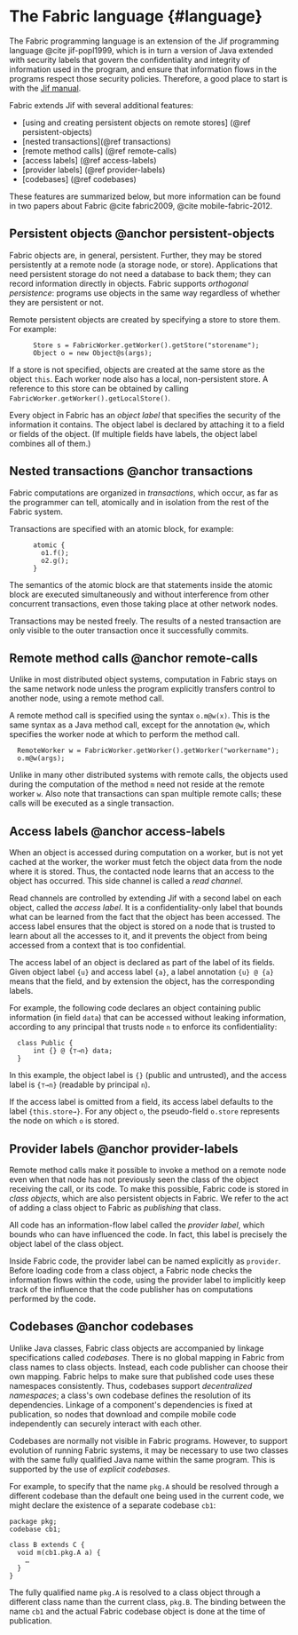 The Fabric language {#language}
===================

The Fabric programming language is an extension of the Jif programming language
@cite jif-popl1999, which is in turn a version of Java extended with security labels
that govern the confidentiality and integrity of information used in the
program, and ensure that information flows in the programs respect those
security policies.  Therefore, a good place to start is with the [Jif
manual](http://www.cs.cornell.edu/jif/doc/jif-3.3.0/manual.html).

Fabric extends Jif with several additional features:
  - [using and creating persistent objects on remote stores]
    (@ref persistent-objects)
  - [nested transactions](@ref transactions)
  - [remote method calls] (@ref remote-calls)
  - [access labels] (@ref access-labels)
  - [provider labels] (@ref provider-labels)
  - [codebases] (@ref codebases)

These features are summarized below, but more information can be found in two
papers about Fabric @cite fabric2009, @cite mobile-fabric-2012.

Persistent objects @anchor persistent-objects
------------------
  Fabric objects are, in general, persistent. Further, they may be stored
  persistently at a remote node (a storage node, or store). Applications that
  need persistent storage do not need a database to back them; they can record
  information directly in objects. Fabric supports _orthogonal persistence_:
  programs use objects in the same way regardless of whether they are
  persistent or not.

  Remote persistent objects are created by specifying a store to store them.
  For example:
~~~
      Store s = FabricWorker.getWorker().getStore("storename");
      Object o = new Object@s(args);
~~~
  If a store is not specified, objects are created at the same store
  as the object `this`. Each worker node also has a local,
  non-persistent store. A reference to this store can be obtained by
  calling `FabricWorker.getWorker().getLocalStore()`.

  Every object in Fabric has an _object label_ that specifies the
  security of the information it contains. The object label is declared
  by attaching it to a field or fields of the object. (If multiple
  fields have labels, the object label combines all of them.)

Nested transactions @anchor transactions
-------------------
  Fabric computations are organized in _transactions_, which occur, as far as
  the programmer can tell, atomically and in isolation from the rest of the
  Fabric system.

  Transactions are specified with an atomic block, for example:
~~~
      atomic {
        o1.f();
        o2.g();
      }
~~~
  The semantics of the atomic block are that statements inside the
  atomic block are executed simultaneously and without
  interference from other concurrent transactions, even those taking
  place at other network nodes.

  Transactions may be nested freely. The results of a nested transaction are
  only visible to the outer transaction once it successfully commits.

Remote method calls @anchor remote-calls
-------------------
  Unlike in most distributed object systems, computation in Fabric stays
  on the same network node unless the program explicitly transfers control
  to another node, using a remote method call.

  A remote method call is specified using the syntax `o.m@w(x)`. This is
  the same syntax as a Java method call, except for the annotation `@w`,
  which specifies the worker node at which to perform the method call.
~~~
  RemoteWorker w = FabricWorker.getWorker().getWorker("workername");
  o.m@w(args);
~~~

  Unlike in many other distributed systems with remote calls, the objects
  used during the computation of the method `m` need not reside at the
  remote worker `w`. Also note that transactions can span multiple
  remote calls; these calls will be executed as a single transaction.

Access labels @anchor access-labels
-------------
  When an object is accessed during computation on a worker, but is not yet
  cached at the worker, the worker must fetch the object data from the node
  where it is stored.  Thus, the contacted node learns that an access to the
  object has occurred.  This side channel is called a _read channel_.
  
  Read channels are controlled by extending Jif with a second label on each
  object, called the _access label_. It is a confidentiality-only label
  that bounds what can be learned from the fact that the
  object has been accessed. The access label ensures that the object is
  stored on a node that is trusted to learn about all the accesses to
  it, and it prevents the object from being accessed from a
  context that is too confidential.

  The access label of an object is declared as part of the label of its fields.
  Given object label `{u}` and access label `{a}`, a label annotation `{u} @ {a}`
  means that the field, and by extension the object, has the corresponding
  labels. 

  For example, the following code declares an object containing public
  information (in field `data`) that can be accessed without leaking
  information, according to any principal that trusts node `n` to enforce its
  confidentiality:

~~~
  class Public {
      int {} @ {⊤→n} data;
  }
~~~
  In this example, the object label is `{}` (public and untrusted), and the
  access label is `{⊤→n}` (readable by principal `n`).

  If the access label is omitted from a field, its access label defaults to the
  label `{this.store→}`. For any object `o`, the pseudo-field `o.store`
  represents the node on which `o` is stored.

Provider labels @anchor provider-labels
---------------
  Remote method calls make it possible to invoke a method on a remote node even
  when that node has not previously seen the class of the object receiving the
  call, or its code. To make this possible, Fabric code is stored in _class
  objects_, which are also persistent objects in Fabric. We refer to the act of
  adding a class object to Fabric as _publishing_ that class.
  
  All code has an information-flow label called the _provider label_,
  which bounds who can have influenced the code. In fact, this label is
  precisely the object label of the class object.

  Inside Fabric code, the provider label can be named explicitly as `provider`.
  Before loading code from a class object, a Fabric node checks the information flows within
  the code, using the provider label to implicitly keep track of the influence
  that the code publisher has on computations performed by the code.

Codebases @anchor codebases
---------
  Unlike Java classes, Fabric class objects are accompanied by linkage
  specifications called _codebases_. There is no global mapping in Fabric from
  class names to class objects. Instead, each code publisher can choose their
  own mapping. Fabric helps to make sure that published code uses these
  namespaces consistently. Thus, codebases support _decentralized namespaces_;
  a class's own codebase defines the resolution of its dependencies.  Linkage
  of a component's dependencies is fixed at publication, so nodes that download
  and compile mobile code independently can securely interact with each other.

  Codebases are normally not visible in Fabric programs. However, to support
  evolution of running Fabric systems, it may be necessary to use two classes
  with the same fully qualified Java name within the same program. This is
  supported by the use of _explicit codebases_.
  
  For example, to specify that the name `pkg.A` should be resolved through
  a different codebase than the default one being used in the current 
  code, we might declare the existence of a separate codebase `cb1`:

~~~
package pkg;
codebase cb1;

class B extends C {
  void m(cb1.pkg.A a) {
    …
  }
}
~~~
   The fully qualified name `pkg.A` is resolved to a class object through
   a different class name than the current class, `pkg.B`.  The binding between
   the name `cb1` and the actual Fabric codebase object is done at the time of
   publication.
